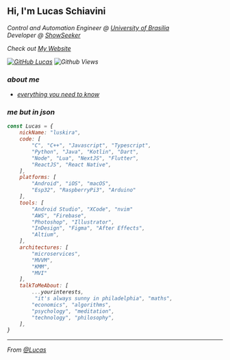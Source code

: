 <h2> Hi, I'm Lucas Schiavini </h2>
<p><em>Control and Automation Engineer @ <a href="http://www.unb.br">University of Brasilia</a>
</br>
Developer @ <a href="https://showseeker.com/">ShowSeeker</a></p>

Check out [My Website](https://lucas-schiavini.com)

[![GitHub Lucas](https://img.shields.io/github/followers/lucas?label=follow&style=social)](https://github.com/lschiavini)
![Github Views](https://komarev.com/ghpvc/?username=lschiavini&color=red)

### about me
- [everything you need to know](https://lucas-schiavini.com/aboutme) 


### me but in json  

```javascript
const Lucas = {
    nickName: "luskira",
    code: [
        "C", "C++", "Javascript", "Typescript", 
        "Python", "Java", "Kotlin", "Dart", 
        "Node", "Lua", "NextJS", "Flutter",
        "ReactJS", "React Native",
    ],
    platforms: [
        "Android", "iOS", "macOS",
        "Esp32", "RaspberryPi3", "Arduino"
    ],
    tools: [
        "Android Studio", "XCode", "nvim"
        "AWS", "Firebase",
        "Photoshop", "Illustrator",  
        "InDesign", "Figma", "After Effects",
        "Altium", 
    ],
    architectures: [
        "microservices", 
        "MVVM", 
        "KMM", 
        "MVI"
    ],
    talkToMeAbout: [
        ...yourinterests,
         "it's always sunny in philadelphia", "maths",
        "economics", "algorithms", 
        "psychology", "meditation",
        "technology", "philosophy",
    ],
}
```

---

From [@Lucas](https://github.com/lschiavini)
